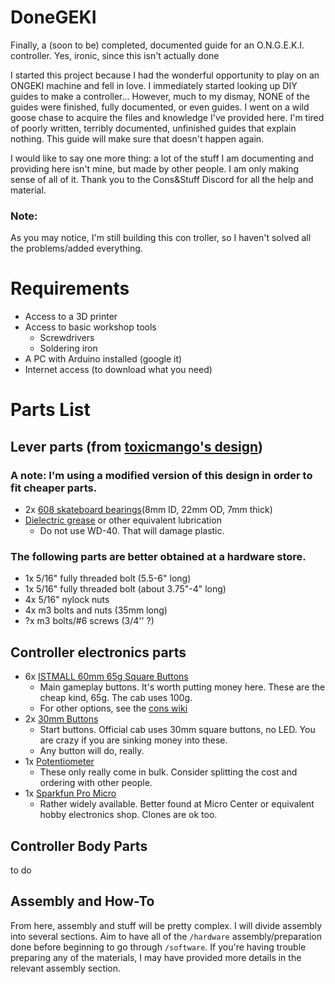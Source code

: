# DoneGEKI
Finally, a (soon to be) completed, documented guide for an O.N.G.E.K.I. controller. Yes, ironic, since this isn't actually done

I started this project because I had the wonderful opportunity to play on an ONGEKI machine and fell in love. I immediately started looking up DIY guides to make a controller... However, much to my dismay, NONE of the guides were finished, fully documented, or even guides. I went on a wild goose chase to acquire the files and knowledge I've provided here. I'm tired of poorly written, terribly documented, unfinished guides that explain nothing. This guide will make sure that doesn't happen again.

I would like to say one more thing: a lot of the stuff I am documenting and providing here isn't mine, but made by other people. I am only making sense of all of it. Thank you to the Cons&Stuff Discord for all the help and material. 

### Note: 
As you may notice, I'm still building this con troller, so I haven't solved all the problems/added everything.

# Requirements
- Access to a 3D printer
- Access to basic workshop tools
    - Screwdrivers
    - Soldering iron
- A PC with Arduino installed (google it)
- Internet access (to download what you need)

# Parts List
## Lever parts (from [toxicmango's design](https://github.com/toxikmango/Ongeki-Lever))  
### A note: I'm using a modified version of this design in order to fit cheaper parts.
- 2x [608 skateboard bearings](https://smile.amazon.com/gp/product/B07R7PR72H)(8mm ID, 22mm OD, 7mm thick) 
- [Dielectric grease](https://smile.amazon.com/gp/product/B000AL2RI2) or other equivalent lubrication
    - Do not use WD-40. That will damage plastic.
### The following parts are better obtained at a hardware store.
- 1x 5/16" fully threaded bolt (5.5-6" long) 
- 1x 5/16" fully threaded bolt (about 3.75"-4" long) 
- 4x 5/16" nylock nuts
- 4x m3 bolts and nuts (35mm long) 
- ?x m3 bolts/#6 screws (3/4'' ?)


## Controller electronics parts

- 6x [ISTMALL 60mm 65g Square Buttons](https://istmall.co.kr/us/goods/goods_view.php?goodsNo=1009992342)
    - Main gameplay buttons. It's worth putting money here. These are the cheap kind, 65g. The cab uses 100g.
    - For other options, see the [cons wiki](https://rhythm-cons.wiki/w/Buttons)
- 2x [30mm Buttons](https://smile.amazon.com/dp/B07WQSMY8B)
    - Start buttons. Official cab uses 30mm square buttons, no LED. You are crazy if you are sinking money into these.
    - Any button will do, really. 
- 1x [Potentiometer](https://smile.amazon.com/dp/B00MCK7JMS)
    - These only really come in bulk. Consider splitting the cost and ordering with other people.
- 1x [Sparkfun Pro Micro](https://www.amazon.com/ATmega32U4-Micro-USB-Development-Compatible-ATmega328/dp/B07PHK8SMR/)
    - Rather widely available. Better found at Micro Center or equivalent hobby electronics shop. Clones are ok too.

## Controller Body Parts
to do

## Assembly and How-To
From here, assembly and stuff will be pretty complex. I will divide assembly into several sections. Aim to have all of the `/hardware` assembly/preparation done before beginning to go through `/software`. If you're having trouble preparing any of the materials, I may have provided more details in the relevant assembly section. 

